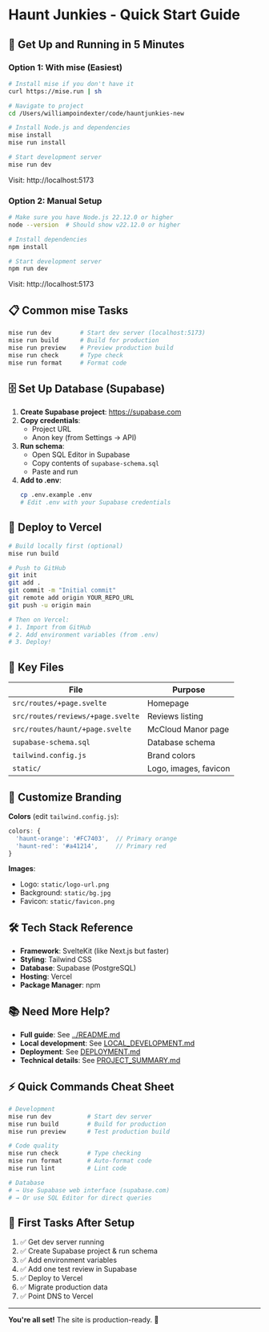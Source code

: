 # Haunt Junkies - Quick Start Guide

## 🚀 Get Up and Running in 5 Minutes

### Option 1: With mise (Easiest)

```bash
# Install mise if you don't have it
curl https://mise.run | sh

# Navigate to project
cd /Users/williampoindexter/code/hauntjunkies-new

# Install Node.js and dependencies
mise install
mise run install

# Start development server
mise run dev
```

Visit: http://localhost:5173

### Option 2: Manual Setup

```bash
# Make sure you have Node.js 22.12.0 or higher
node --version  # Should show v22.12.0 or higher

# Install dependencies
npm install

# Start development server
npm run dev
```

Visit: http://localhost:5173

## 📋 Common mise Tasks

```bash
mise run dev        # Start dev server (localhost:5173)
mise run build      # Build for production
mise run preview    # Preview production build
mise run check      # Type check
mise run format     # Format code
```

## 🗄️ Set Up Database (Supabase)

1. **Create Supabase project**: https://supabase.com
2. **Copy credentials**:
   - Project URL
   - Anon key (from Settings → API)
3. **Run schema**:
   - Open SQL Editor in Supabase
   - Copy contents of `supabase-schema.sql`
   - Paste and run
4. **Add to .env**:
   ```bash
   cp .env.example .env
   # Edit .env with your Supabase credentials
   ```

## 🚢 Deploy to Vercel

```bash
# Build locally first (optional)
mise run build

# Push to GitHub
git init
git add .
git commit -m "Initial commit"
git remote add origin YOUR_REPO_URL
git push -u origin main

# Then on Vercel:
# 1. Import from GitHub
# 2. Add environment variables (from .env)
# 3. Deploy!
```

## 📁 Key Files

| File | Purpose |
|------|---------|
| `src/routes/+page.svelte` | Homepage |
| `src/routes/reviews/+page.svelte` | Reviews listing |
| `src/routes/haunt/+page.svelte` | McCloud Manor page |
| `supabase-schema.sql` | Database schema |
| `tailwind.config.js` | Brand colors |
| `static/` | Logo, images, favicon |

## 🎨 Customize Branding

**Colors** (edit `tailwind.config.js`):
```js
colors: {
  'haunt-orange': '#FC7403',  // Primary orange
  'haunt-red': '#a41214',     // Primary red
}
```

**Images**:
- Logo: `static/logo-url.png`
- Background: `static/bg.jpg`
- Favicon: `static/favicon.png`

## 🛠️ Tech Stack Reference

- **Framework**: SvelteKit (like Next.js but faster)
- **Styling**: Tailwind CSS
- **Database**: Supabase (PostgreSQL)
- **Hosting**: Vercel
- **Package Manager**: npm

## 📚 Need More Help?

- **Full guide**: See [../README.md](../README.md)
- **Local development**: See [LOCAL_DEVELOPMENT.md](LOCAL_DEVELOPMENT.md)
- **Deployment**: See [DEPLOYMENT.md](DEPLOYMENT.md)
- **Technical details**: See [PROJECT_SUMMARY.md](PROJECT_SUMMARY.md)

## ⚡ Quick Commands Cheat Sheet

```bash
# Development
mise run dev          # Start dev server
mise run build        # Build for production
mise run preview      # Test production build

# Code quality
mise run check        # Type checking
mise run format       # Auto-format code
mise run lint         # Lint code

# Database
# → Use Supabase web interface (supabase.com)
# → Or use SQL Editor for direct queries
```

## 🎯 First Tasks After Setup

1. ✅ Get dev server running
2. ✅ Create Supabase project & run schema
3. ✅ Add environment variables
4. ✅ Add one test review in Supabase
5. ✅ Deploy to Vercel
6. ✅ Migrate production data
7. ✅ Point DNS to Vercel

---

**You're all set!** The site is production-ready. 🎃
